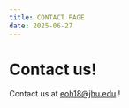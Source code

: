 ```yaml
---
title: CONTACT PAGE
date: 2025-06-27
---
```

# Contact us!

Contact us at [eoh18@jhu.edu](mailto:eoh18@jhu.edu) !
